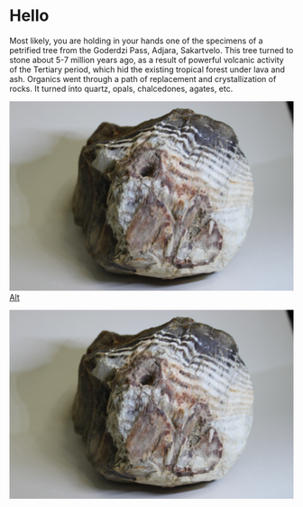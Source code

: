 # Hello

Most likely, you are holding in your hands one of the specimens of a petrified tree from the Goderdzi Pass, Adjara, Sakartvelo.
This tree turned to stone about 5-7 million years ago, as a result of powerful volcanic activity of the Tertiary period, which hid the existing tropical forest under lava and ash. Organics went through a path of replacement and crystallization of rocks. It turned into quartz, opals, chalcedones, agates, etc.

![im/IMG_0328.JPG](im/IMG_0328.JPG) 
[Alt](im/IMG_0328.JPG) 

![IMG_0328.JPG](IMG_0328.JPG)
